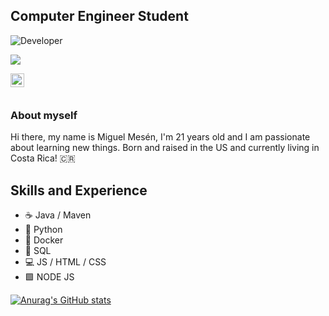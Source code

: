 ## Computer Engineer Student
![Developer](https://justresults.co.nz/wp-content/uploads/2015/10/web-developer-banner.png)


![](https://komarev.com/ghpvc/?username=miguemesen)



<a href="https://t.me/migue_mesen">
  <img align="left" alt="Migue's Telegram" width="22px" src="https://www.flaticon.com/svg/static/icons/svg/2111/2111646.svg" />
</a>

</br>
</br>


### About myself 
Hi there, my name is Miguel Mesén, I'm 21 years old and I am passionate about learning new things.
Born and raised in the US and currently living in Costa Rica! 🇨🇷

## Skills and Experience
* ☕️ Java / Maven
* 🐍  Python
* 🐳 Docker
* 🐬 SQL
* 💻  JS / HTML / CSS 
* 🟩  NODE JS


[![Anurag's GitHub stats](https://github-readme-stats.vercel.app/api?username=miguemesen)](https://github.com/anuraghazra/github-readme-stats)
